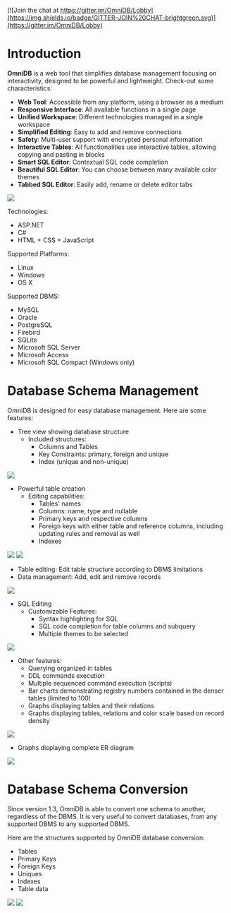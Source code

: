 [![Join the chat at https://gitter.im/OmniDB/Lobby](https://img.shields.io/badge/GITTER-JOIN%20CHAT-brightgreen.svg)](https://gitter.im/OmniDB/Lobby)

# Introduction

**OmniDB** is a web tool that simplifies database management focusing on interactivity, designed to be powerful and lightweight. Check-out some characteristics:

- **Web Tool**: Accessible from any platform, using a browser as a medium
- **Responsive Interface**: All available functions in a single page
- **Unified Workspace**: Different technologies managed in a single workspace
- **Simplified Editing**: Easy to add and remove connections
- **Safety**: Multi-user support with encrypted personal information
- **Interactive Tables**: All functionalities use interactive tables, allowing copying and pasting in blocks
- **Smart SQL Editor**: Contextual SQL code completion
- **Beautiful SQL Editor**: You can choose between many available color themes
- **Tabbed SQL Editor**: Easily add, rename or delete editor tabs

![](http://www.omnidb.com.br/images_article/topo.png)

Technologies:

- ASP.NET
- C#
- HTML + CSS + JavaScript

Supported Platforms:

- Linux
- Windows
- OS X

Supported DBMS:

- MySQL
- Oracle
- PostgreSQL
- Firebird
- SQLite
- Microsoft SQL Server
- Microsoft Access
- Microsoft SQL Compact (Windows only)

# Database Schema Management

OmniDB is designed for easy database management. Here are some features:

- Tree view showing database structure
  - Included structures:
    - Columns and Tables
    - Key Constraints: primary, foreign and unique
    - Index (unique and non-unique)

![](http://www.omnidb.com.br/images_article/image_6_01.png)

- Powerful table creation
  - Editing capabilities:
    - Tables' names
    - Columns: name, type and nullable
    - Primary keys and respective columns
    - Foreign keys with either table and reference columns, including updating rules and removal as well
    - Indexes

![](http://www.omnidb.com.br/images_article/image_5_05.png)
![](http://www.omnidb.com.br/images_article/image_5_06.png)

- Table editing: Edit table structure according to DBMS limitations
- Data management: Add, edit and remove records

![](http://www.omnidb.com.br/images_article/image_7_04.png)

- SQL Editing
  - Customizable Features:
    - Syntax highlighting for SQL
    - SQL code completion for table columns and subquery
    - Multiple themes to be selected

![](http://www.omnidb.com.br/images_article/image_8_02.png)

- Other features:
  - Querying organized in tables
  - DDL commands execution
  - Multiple sequenced command execution (scripts)
  - Bar charts demonstrating registry numbers contained in the denser tables (limited to 100)
  - Graphs displaying tables and their relations
  - Graphs displaying tables, relations and color scale based on record density

![](http://www.omnidb.com.br/images_article/image_9_06.png)

  - Graphs displaying complete ER diagram

![](http://www.omnidb.com.br/images_article/image_9_09.png)

# Database Schema Conversion

Since version 1.3, OmniDB is able to convert one schema to another, regardless of the DBMS. It is very useful to convert databases, from any supported DBMS to any supported DBMS.

Here are the structures supported by OmniDB database conversion:

- Tables
- Primary Keys
- Foreign Keys
- Uniques
- Indexes
- Table data

![](http://www.omnidb.com.br/images_article/image_10_03.png)
![](http://www.omnidb.com.br/images_article/image_10_06.png)

